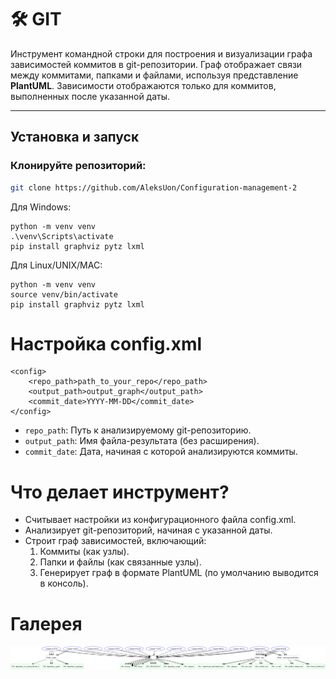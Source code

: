 # 🛠️ GIT

Инструмент командной строки для построения и визуализации графа зависимостей коммитов в git-репозитории. Граф отображает связи между коммитами, папками и файлами, используя представление **PlantUML**. Зависимости отображаются только для коммитов, выполненных после указанной даты.

---

## Установка и запуск

### Клонируйте репозиторий:
```bash
git clone https://github.com/AleksUon/Configuration-management-2
```

Для Windows:
```editorconfig
python -m venv venv
.\venv\Scripts\activate
pip install graphviz pytz lxml
```

Для Linux/UNIX/MAC:
```editorconfig
python -m venv venv
source venv/bin/activate
pip install graphviz pytz lxml
```

# Настройка config.xml

```editorconfig
<config>
    <repo_path>path_to_your_repo</repo_path>
    <output_path>output_graph</output_path>
    <commit_date>YYYY-MM-DD</commit_date>
</config>
```

* `repo_path`: Путь к анализируемому git-репозиторию.
* `output_path`: Имя файла-результата (без расширения).
* `commit_date`: Дата, начиная с которой анализируются коммиты.

# Что делает инструмент?
* Считывает настройки из конфигурационного файла config.xml.
* Анализирует git-репозиторий, начиная с указанной даты.
* Строит граф зависимостей, включающий:
  1. Коммиты (как узлы).
  2. Папки и файлы (как связанные узлы).
  3. Генерирует граф в формате PlantUML (по умолчанию выводится в консоль).

# Галерея

![img.png](source/1.png)